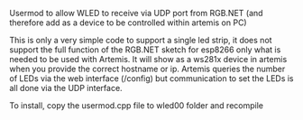 Usermod to allow WLED to receive via UDP port from RGB.NET (and therefore add as a device to be controlled within artemis on PC)

This is only a very simple code to support a single led strip, it does not support the full function of the RGB.NET sketch for esp8266 only what is needed to be used with Artemis. It will show as a ws281x device in artemis when you provide the correct hostname or ip. Artemis queries the number of LEDs via the web interface (/config) but communication to set the LEDs is all done via the UDP interface.

To install, copy the usermod.cpp file to wled00 folder and recompile